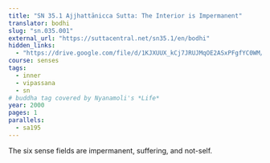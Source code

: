 ```yaml
---
title: "SN 35.1 Ajjhattānicca Sutta: The Interior is Impermanent"
translator: bodhi
slug: "sn.035.001"
external_url: "https://suttacentral.net/sn35.1/en/bodhi"
hidden_links:
  - "https://drive.google.com/file/d/1KJXUUX_kCj7JRUJMqOE2ASxPFgfYC0WM/view?usp=drivesdk"
course: senses
tags:
  - inner
  - vipassana
  - sn
# buddha tag covered by Nyanamoli's *Life*
year: 2000
pages: 1
parallels:
  - sa195
---
```


The six sense fields are impermanent, suffering, and not-self.
